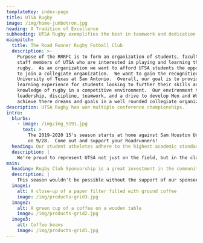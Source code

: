 ```yaml
---
templateKey: index-page
title: UTSA Rugby
image: /img/home-jumbotron.jpg
heading: A Tradition of Excellence
subheading: UTSA Rugby exemplifies the best in teamwork and dedication
mainpitch:
  title: The Road Runner Rugby Futball Club
  description: >-
    Purpose of the RRRFC is to form an organization of students, faculty and
    staff members of UTSA who are interested in playing and learning the game of
    rugby.  As an organization we want to afford UTSA students the opportunity
    to join a collegiate organization.  We want to gain the recognition of The
    University of Texas at San Antonio.  Overall, our goal is to provide a
    learning experience for students looking to further their skills and
    knowledge of rugby in a competitive environment.  Our environment teaches
    leadership, discipline, teamwork, and a drive to develop Men and Women to
    achieve there dreams and goals in a well rounded collegiate organization.  
description: UTSA Rugby has won multiple conference championships.
intro:
  blurbs:
    - image: /img/img_5191.jpg
      text: >
        The 2019-2020 15's season starts at home against Sam Houston University
        on 9/28.  Come out and support your Roadrunners!
  heading: Our student atheletes adhere to the highest academic standards.
  description: |
    We're proud to represent UTSA not just on the field, but in the classroom.
main:
  heading: Rugby Club Sponsorship is a great investment in the community.
  description: |
    This season wouldn't be possible without the support of our sponsors.
  image1:
    alt: A close-up of a paper filter filled with ground coffee
    image: /img/products-grid3.jpg
  image2:
    alt: A green cup of a coffee on a wooden table
    image: /img/products-grid2.jpg
  image3:
    alt: Coffee beans
    image: /img/products-grid1.jpg
---
```


